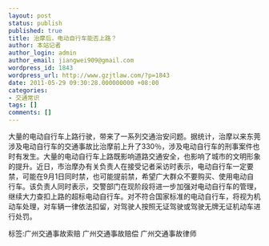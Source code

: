 ```yaml
---
layout: post
status: publish
published: true
title: 治摩后，电动自行车能否上路？
author: 本站记者
author_login: admin
author_email: jiangwei909@gmail.com
wordpress_id: 1843
wordpress_url: http://www.gzjtlaw.com/?p=1843
date: 2011-05-29 09:30:28.000000000 +08:00
categories:
- 交通常识
tags: []
comments: []
---
```

大量的电动自行车上路行驶，带来了一系列交通治安问题。据统计，治摩以来东莞涉及电动自行车的交通事故比治摩前上升了330％，涉及电动自行车的刑事案件也时有发生。大量的电动自行车上路既影响道路交通安全，也影响了城市的文明形象的提升。近日，市治摩办有关负责人在接受记者采访时表示，电动自行车一定要禁，可能在9月1日同时禁，也可能提前禁，希望广大群众不要购买、使用电动自行车。该负责人同时表示，交警部门在现阶段将进一步加强对电动自行车的管理，继续大力查扣上路的超标电动自行车。对不符合国家标准的电动自行车，将视为机动车处理，对车辆一律依法扣留，对驾驶人按照无证驾驶或驾驶无牌无证机动车进行处罚。标签:广州交通事故索赔 广州交通事故赔偿 广州交通事故律师
